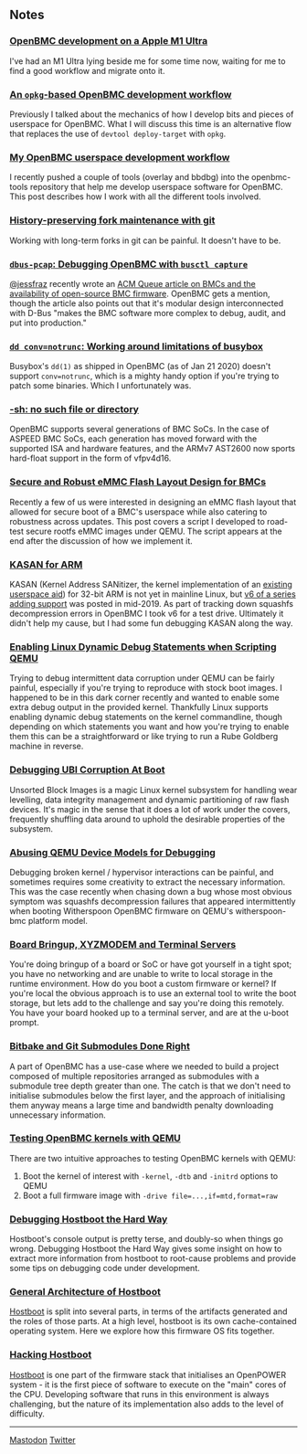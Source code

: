 ## Notes

### [OpenBMC development on a Apple M1 Ultra](notes/2023/03/27/openbmc-development-on-an-m1-ultra.md)

I've had an M1 Ultra lying beside me for some time now, waiting for me to
find a good workflow and migrate onto it.

### [An `opkg`-based OpenBMC development workflow](notes/2022/05/13/opkg-based-development-workflow.md)

Previously I talked about the mechanics of how I develop bits and pieces of
userspace for OpenBMC. What I will discuss this time is an alternative
flow that replaces the use of `devtool deploy-target` with `opkg`.

### [My OpenBMC userspace development workflow](notes/2022/01/13/openbmc-development-workflow.md)

I recently pushed a couple of tools (overlay and bbdbg) into the openbmc-tools
repository that help me develop userspace software for OpenBMC. This post
describes how I work with all the different tools involved.

### [History-preserving fork maintenance with git](notes/2021/09/16/history-preserving-fork-maintenance-with-git.md)

Working with long-term forks in git can be painful. It doesn't have to be.

### [`dbus-pcap`: Debugging OpenBMC with `busctl capture`](notes/2020/01/22/dbus-pcap.md)

[@jessfraz](https://twitter.com/jessfraz) recently wrote an [ACM Queue article
on BMCs and the availability of open-source BMC
firmware](https://queue.acm.org/detail.cfm?id=3378404). OpenBMC gets a mention,
though the article also points out that it's modular design interconnected with
D-Bus "makes the BMC software more complex to debug, audit, and put into
production."

### [`dd conv=notrunc`: Working around limitations of busybox](notes/2020/01/21/ddconvnotrunc.md)

Busybox's `dd(1)` as shipped in OpenBMC (as of Jan 21 2020) doesn't support
`conv=notrunc`, which is a mighty handy option if you're trying to patch some
binaries. Which I unfortunately was.

### [-sh: no such file or directory](notes/2020/01/14/sh-no-such-file-or-directory.md)

OpenBMC supports several generations of BMC SoCs. In the case of ASPEED BMC
SoCs, each generation has moved forward with the supported ISA and hardware
features, and the ARMv7 AST2600 now sports hard-float support in the form of
vfpv4d16.

### [Secure and Robust eMMC Flash Layout Design for BMCs](notes/2020/01/08/emmc-flash-layout-design-for-bmcs.md)

Recently a few of us were interested in designing an eMMC flash layout that
allowed for secure boot of a BMC's userspace while also catering to robustness
across updates. This post covers a script I developed to road-test secure
rootfs eMMC images under QEMU. The script appears at the end after the
discussion of how we implement it.

### [KASAN for ARM](notes/2019/12/27/arm-kasan.md)

KASAN (Kernel Address SANitizer, the kernel implementation of an [existing
userspace aid](https://en.wikipedia.org/wiki/AddressSanitizer)) for 32-bit ARM
is not yet in mainline Linux, but [v6 of a
series adding support](https://lore.kernel.org/lkml/20190617221134.9930-1-f.fainelli@gmail.com/)
was posted in mid-2019. As part of tracking down squashfs decompression errors
in OpenBMC I took v6 for a test drive. Ultimately it didn't help my cause, but
I had some fun debugging KASAN along the way.

### [Enabling Linux Dynamic Debug Statements when Scripting QEMU](notes/2019/12/22/enabling-dyndbg-while-scripting-qemu.md)

Trying to debug intermittent data corruption under QEMU can be fairly painful,
especially if you're trying to reproduce with stock boot images. I happened to
be in this dark corner recently and wanted to enable some extra debug output in
the provided kernel. Thankfully Linux supports enabling dynamic debug
statements on the kernel commandline, though depending on which statements you
want and how you're trying to enable them this can be a straightforward or like
trying to run a Rube Goldberg machine in reverse.

### [Debugging UBI Corruption At Boot](notes/2019/12/22/debugging-ubi-corruption-at-boot.md)

Unsorted Block Images is a magic Linux kernel subsystem for handling wear
levelling, data integrity management and dynamic partitioning of raw flash
devices. It's magic in the sense that it does a lot of work under the covers,
frequently shuffling data around to uphold the desirable properties of the
subsystem.

### [Abusing QEMU Device Models for Debugging](notes/2019/12/22/abusing-qemu-device-models.md)

Debugging broken kernel / hypervisor interactions can be painful, and sometimes
requires some creativity to extract the necessary information. This was the
case recently when chasing down a bug whose most obvious symptom was squashfs
decompression failures that appeared intermittently when booting Witherspoon
OpenBMC firmware on QEMU's witherspoon-bmc platform model.

### [Board Bringup, XYZMODEM and Terminal Servers](notes/2019/09/06/board-bringup-xyzmodem-and-terminal-servers.md)

You're doing bringup of a board or SoC or have got yourself in a tight spot;
you have no networking and are unable to write to local storage in the runtime
environment. How do you boot a custom firmware or kernel? If you're local the
obvious approach is to use an external tool to write the boot storage, but lets
add to the challenge and say you're doing this remotely. You have your board
hooked up to a terminal server, and are at the u-boot prompt.

### [Bitbake and Git Submodules Done Right](notes/2019/08/30/bitbake-and-git-submodules.md)

A part of OpenBMC has a use-case where we needed to build a project composed of
multiple repositories arranged as submodules with a submodule tree depth
greater than one. The catch is that we don't need to initialise submodules
below the first layer, and the approach of initialising them anyway means a
large time and bandwidth penalty downloading unnecessary information.

### [Testing OpenBMC kernels with QEMU](notes/2019/08/29/testing-openbmc-kernels-with-qemu.md)

There are two intuitive approaches to testing OpenBMC kernels with QEMU:

1. Boot the kernel of interest with `-kernel`, `-dtb` and `-initrd` options to
   QEMU
2. Boot a full firmware image with `-drive file=...,if=mtd,format=raw`

### [Debugging Hostboot the Hard Way](notes/2018/09/03/debugging-hostboot.md)

Hostboot's console output is pretty terse, and doubly-so when things go wrong.
Debugging Hostboot the Hard Way gives some insight on how to extract more
information from hostboot to root-cause problems and provide some tips on
debugging code under development.

### [General Architecture of Hostboot](notes/2018/08/19/hostboot-architecture.md)

[Hostboot](https://github.com/open-power/hostboot) is split into several parts,
in terms of the artifacts generated and the roles of those parts. At a high
level, hostboot is its own cache-contained operating system. Here we explore
how this firmware OS fits together.

### [Hacking Hostboot](notes/2018/08/17/hacking-hostboot.md)

[Hostboot](https://github.com/open-power/hostboot) is one part of the firmware
stack that initialises an OpenPOWER system - it is the first piece of software
to execute on the "main" cores of the CPU. Developing software that runs in
this environment is always challenging, but the nature of its implementation
also adds to the level of difficulty.

---

<a rel="me" href="https://social.tchncs.de/@arj">Mastodon</a>
<a rel="me" href="https://twitter.com/mramboar">Twitter</a>
